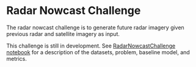 # Radar Nowcast Challenge

The radar nowcast challenge is to generate future radar imagery given previous radar and satellite imagery as input.


This challenge is still in development.  See [RadarNowcastChallenge notebook]() for a description of the datasets, problem, baseline model, and metrics.
